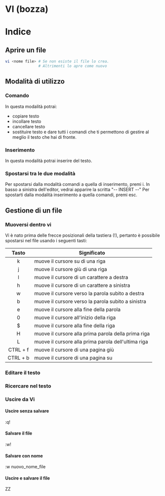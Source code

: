VI (bozza)
===

<!-- toc -->
Indice
======

<!-- /toc -->

## Aprire un file

```bash
vi <nome file> # Se non esiste il file lo crea. 
               # Altrimenti lo apre come nuovo
```

## Modalità di utilizzo

### Comando  

In questa modalità potrai:
* copiare testo
* incollare testo
* cancellare testo
* sostituire testo
e dare tutti i comandi che ti permettono di gestire al meglio il testo che hai di fronte.

### Inserimento  

In questa modalità potrai inserire del testo.

### Spostarsi tra le due modalità

Per spostarsi dalla modalità comandi a quella di inserimento, premi i.
In basso a sinistra dell'editor, vedrai apparire la scritta "-- INSERT --"
Per spostarti dalla modalità inserimento a quella comandi, premi esc.


## Gestione di un file

### Muoversi dentro vi  

Vi è nato prima delle frecce posizionali della tastiera (!), pertanto è possibile spostarsi nel file
usando i seguenti tasti:

| Tasto  | Significato | 
| :---: | --- | 
| k | muove il cursore su di una riga |
| j | muove il cursore giù di una riga |
| l | muove il cursore di un carattere a destra |
| h | muove il cursore di un carattere a sinistra |
| w | muove il cursore verso la parola subito a destra |
| b | muove il cursore verso la parola subito a sinistra |
| e | muove il cursore alla fine della parola |
| 0 | muove il cursore all'inizio della riga |
| $ | muove il cursore alla fine della riga |
| H | muove il cursore alla prima parola della prima riga |
| L | muove il cursore alla prima parola dell'ultima riga |
| CTRL + f  | muove il cursore di una pagina giù |
| CTRL + b  | muove il cursore di una pagina su |


### Editare il testo

### Ricercare nel testo

### Uscire da Vi

#### Uscire senza salvare

:q!

#### Salvare il file

:w!

#### Salvare con nome

:w nuovo_nome_file

#### Uscire e salvare il file

ZZ



```

```
